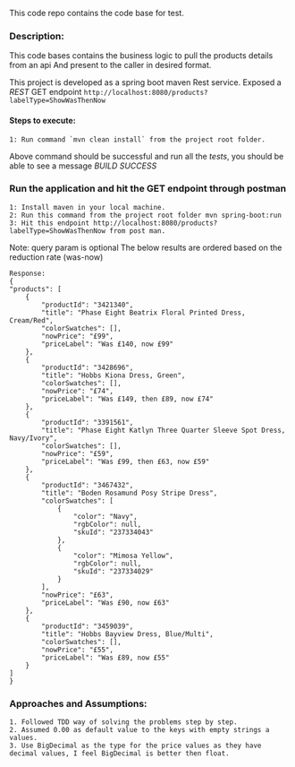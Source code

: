 This code repo contains the code base for test.

### Description:
 This code bases contains the business logic to pull the products details from an api 
And present to the caller in desired format.

This project is developed as a spring boot maven Rest service. Exposed a *REST* GET endpoint ` http://localhost:8080/products?labelType=ShowWasThenNow `

#### Steps to execute:

    1: Run command `mvn clean install` from the project root folder.
Above command should be successful and run all the *tests*, you should be able to see a message *BUILD SUCCESS*

### Run the application and hit the GET endpoint through postman

    1: Install maven in your local machine.
    2: Run this command from the project root folder mvn spring-boot:run
    3: Hit this endpoint http://localhost:8080/products?labelType=ShowWasThenNow from post man.
Note: query param is optional
The below results are ordered based on the reduction rate (was-now)

    Response:
    {
    "products": [
        {
            "productId": "3421340",
            "title": "Phase Eight Beatrix Floral Printed Dress, Cream/Red",
            "colorSwatches": [],
            "nowPrice": "£99",
            "priceLabel": "Was £140, now £99"
        },
        {
            "productId": "3428696",
            "title": "Hobbs Kiona Dress, Green",
            "colorSwatches": [],
            "nowPrice": "£74",
            "priceLabel": "Was £149, then £89, now £74"
        },
        {
            "productId": "3391561",
            "title": "Phase Eight Katlyn Three Quarter Sleeve Spot Dress, Navy/Ivory",
            "colorSwatches": [],
            "nowPrice": "£59",
            "priceLabel": "Was £99, then £63, now £59"
        },
        {
            "productId": "3467432",
            "title": "Boden Rosamund Posy Stripe Dress",
            "colorSwatches": [
                {
                    "color": "Navy",
                    "rgbColor": null,
                    "skuId": "237334043"
                },
                {
                    "color": "Mimosa Yellow",
                    "rgbColor": null,
                    "skuId": "237334029"
                }
            ],
            "nowPrice": "£63",
            "priceLabel": "Was £90, now £63"
        },
        {
            "productId": "3459039",
            "title": "Hobbs Bayview Dress, Blue/Multi",
            "colorSwatches": [],
            "nowPrice": "£55",
            "priceLabel": "Was £89, now £55"
        }
    ]
    }


### Approaches and Assumptions:
    1. Followed TDD way of solving the problems step by step.
    2. Assumed 0.00 as default value to the keys with empty strings a values.
    3. Use BigDecimal as the type for the price values as they have decimal values, I feel BigDecimal is better then float.
    
